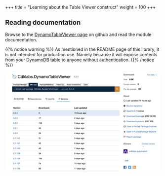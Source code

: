 +++
title = "Learning about the Table Viewer construct"
weight = 100
+++

## Reading documentation

Browse to the [DynamoTableViewer page](https://github.com/cdklabs/cdk-dynamo-table-viewer/blob/master/README.md) on github and read the module documentation.

{{% notice warning %}}
As mentioned in the README page of this library, it is not intended for production use. Namely because
it will expose contents from your DynamoDB table to anyone without authentication.
{{% /notice %}}

![](./table-viewer.png)
